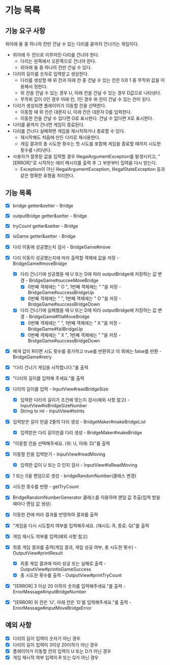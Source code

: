 # 기능 목록
## 기능 요구 사항
위아래 둘 중 하나의 칸만 건널 수 있는 다리를 끝까지 건너가는 게임이다.
- 위아래 두 칸으로 이루어진 다리를 건너야 한다. 
  - 다리는 왼쪽에서 오른쪽으로 건너야 한다.
  - 위아래 둘 중 하나의 칸만 건널 수 있다.
- 다리의 길이를 숫자로 입력받고 생성한다.
  - 다리를 생성할 때 위 칸과 아래 칸 중 건널 수 있는 칸은 0과 1 중 무작위 값을 이용해서 정한다.
  - 위 칸을 건널 수 있는 경우 U, 아래 칸을 건널 수 있는 경우 D값으로 나타낸다.
  - 무작위 값이 0인 경우 아래 칸, 1인 경우 위 칸이 건널 수 있는 칸이 된다.
- 다리가 생성되면 플레이어가 이동할 칸을 선택한다.
  - 이동할 때 위 칸은 대문자 U, 아래 칸은 대문자 D를 입력한다.
  - 이동한 칸을 건널 수 있다면 O로 표시한다. 건널 수 없다면 X로 표시한다.
- 다리를 끝까지 건너면 게임이 종료된다.
- 다리를 건너다 실패하면 게임을 재시작하거나 종료할 수 있다.
  - 재시작해도 처음에 만든 다리로 재사용한다.
  - 게임 결과의 총 시도한 횟수는 첫 시도를 포함해 게임을 종료할 때까지 시도한 횟수를 나타낸다.
- 사용자가 잘못된 값을 입력할 경우 IllegalArgumentException를 발생시키고, "[ERROR]"로 시작하는 에러 메시지를 출력 후 그 부분부터 입력을 다시 받는다.
  - Exception이 아닌 IllegalArgumentException, IllegalStateException 등과 같은 명확한 유형을 처리한다.

## 기능 목록
- [x] bridge getter&setter - Bridge
- [x] outputBridge getter&setter - Bridge
- [x] tryCount getter&setter - Bridge
- [x] isGame getter&setter - Bridge

- [x] 다리 이동에 성공했는지 검사 - BridgeGame#move
- [x] 다리 이동이 성공했는지에 따라 출력할 객체에 값을 저장 - BridgeGame#moveBridge
  - [x] 다리 건너기에 성공했을 때 U 또는 D에 따라 outputBridge에 저장하는 값 변경 - BridgeGame#succeeMoveBridge
    - [x] 0번째 객체에는 " O ", 1번째 객체에는 "   "을 저장 - BridgeGame#successBridgeUp
    - [x] 0번째 객체에는 "   ", 1번째 객체에는 " O "을 저장 - BridgeGame#successBridgeDown
  - [x] 다리 건너기에 실패했을 때 U 또는 D에 따라 outputBridge에 저장하는 값 변경 - BridgeGame#filaMoveBridge
    - [x] 0번째 객체에는 "   ", 1번째 객체에는 " X "을 저장 - BridgeGame#failBridgeUp
    - [x] 0번째 객체에는 " X ", 1번째 객체에는 "   "을 저장 - BridgeGame#successBridgeDown
- [x] 매개 값이 R이면 시도 횟수를 증가하고 true를 반환하고 이 외에는 false를 반환 - BridgeGame#retry

- [x] "다리 건너기 게임을 시작합니다."를 출력
- [x] "다리의 길이를 입력해 주세요."를 출력
- [x] 다리의 길이를 입력 - InputView#readBridgeSize
  - [x] 입력한 다리의 길이가 조건에 맞는지 검사(예외 사항 참고) - InputView#isBridgeSizeNumber
  - [x] String to int - InputView#toInts
- [x] 입력받은 길이 만큼 2줄의 다리 생성 - BridgeMaker#makeBridgeList
  - [x] 입력받은 다리 길이만큼 다리 생성 - BridgeMaker#makeBridge
- [x] "이동할 칸을 선택해주세요. (위: U, 아레: D)"를 출력
- [x] 이동할 칸을 입력받기 - InputView#readMoving
  - [x] 입력한 값이 U 또는 D 인지 검사 - InputView#isReadMoving
- [x] 1 또는 0을 랜덤으로 생성 - bridgeRandomNumber(클래스 변경)
- [x] 시도한 횟수를 반환 - getTryCount
- [x] BridgeRandomNumberGenerator 클래스를 이용하여 랜덤 값 추출(입력 받을 때마다 랜덤 값 생성)
- [x] 이동한 칸에 따라 결과를 반영하여 결과를 출력
- [x] "게임을 다시 시도할지 여부를 입력해주세요. (재시도: R, 종료: Q)"를 출력
- [x] 게임 재시도 여부를 입력(예외 사항 참고)
- [x] 최종 게임 결과를 출력(게임 결과, 게임 성공 여부, 총 시도한 횟수) - OutputView#printResult
  - [x] 최종 게임 결과에 따라 성공 또는 실패로 출력 - OutputView#printIsGameSuccess
  - [x] 총 시도한 횟수를 출력 - OutputView#printTryCount

- [x] "[ERROR] 3 이상 20 이하의 숫자를 입력해주세요."를 출력 - ErrorMessage#inputBridgeNumber
- [x] "[ERROR] 위 칸은 'U', 아래 칸은 'D'를 입력해주세요."를 출력 - ErrorMessage#inputMoveBridgeError

## 예외 사항
- [x] 다리의 길이 입력이 숫자가 아닌 경우
- [x] 다리의 길이 입력이 3이상 20이하가 아닌 경우
- [x] 플레이어가 이동할 칸의 입력이 U 또는 D가 아닌 경우
- [x] 게임 재시작 여부 입력이 R 또는 Q가 아닌 경우